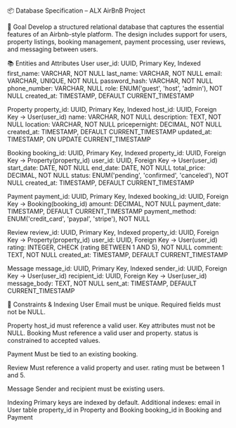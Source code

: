 📦 Database Specification – ALX AirBnB Project

🎯 Goal Develop a structured relational database that captures the essential features of an Airbnb-style platform. The design includes support for users, property listings, booking management, payment processing, user reviews, and messaging between users.

📚 Entities and Attributes User user_id: UUID, Primary Key, Indexed first_name: VARCHAR, NOT NULL last_name: VARCHAR, NOT NULL email: VARCHAR, UNIQUE, NOT NULL password_hash: VARCHAR, NOT NULL phone_number: VARCHAR, NULL role: ENUM('guest', 'host', 'admin'), NOT NULL created_at: TIMESTAMP, DEFAULT CURRENT_TIMESTAMP

Property property_id: UUID, Primary Key, Indexed host_id: UUID, Foreign Key → User(user_id) name: VARCHAR, NOT NULL description: TEXT, NOT NULL location: VARCHAR, NOT NULL pricepernight: DECIMAL, NOT NULL created_at: TIMESTAMP, DEFAULT CURRENT_TIMESTAMP updated_at: TIMESTAMP, ON UPDATE CURRENT_TIMESTAMP

Booking booking_id: UUID, Primary Key, Indexed property_id: UUID, Foreign Key → Property(property_id) user_id: UUID, Foreign Key → User(user_id) start_date: DATE, NOT NULL end_date: DATE, NOT NULL total_price: DECIMAL, NOT NULL status: ENUM('pending', 'confirmed', 'canceled'), NOT NULL created_at: TIMESTAMP, DEFAULT CURRENT_TIMESTAMP

Payment payment_id: UUID, Primary Key, Indexed booking_id: UUID, Foreign Key → Booking(booking_id) amount: DECIMAL, NOT NULL payment_date: TIMESTAMP, DEFAULT CURRENT_TIMESTAMP payment_method: ENUM('credit_card', 'paypal', 'stripe'), NOT NULL

Review review_id: UUID, Primary Key, Indexed property_id: UUID, Foreign Key → Property(property_id) user_id: UUID, Foreign Key → User(user_id) rating: INTEGER, CHECK (rating BETWEEN 1 AND 5), NOT NULL comment: TEXT, NOT NULL created_at: TIMESTAMP, DEFAULT CURRENT_TIMESTAMP

Message message_id: UUID, Primary Key, Indexed sender_id: UUID, Foreign Key → User(user_id) recipient_id: UUID, Foreign Key → User(user_id) message_body: TEXT, NOT NULL sent_at: TIMESTAMP, DEFAULT CURRENT_TIMESTAMP

🔐 Constraints & Indexing User Email must be unique. Required fields must not be NULL.

Property host_id must reference a valid user. Key attributes must not be NULL. Booking Must reference a valid user and property. status is constrained to accepted values.

Payment Must be tied to an existing booking.

Review Must reference a valid property and user. rating must be between 1 and 5.

Message Sender and recipient must be existing users.

Indexing Primary keys are indexed by default. Additional indexes: email in User table property_id in Property and Booking booking_id in Booking and Payment
